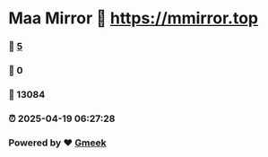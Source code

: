 # Maa Mirror :link: https://mmirror.top 
### :page_facing_up: [5](https://mmirror.top/tag.html) 
### :speech_balloon: 0 
### :hibiscus: 13084 
### :alarm_clock: 2025-04-19 06:27:28 
### Powered by :heart: [Gmeek](https://github.com/Meekdai/Gmeek)
